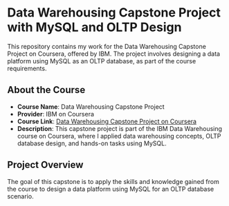 # Data Warehousing Capstone Project with MySQL and OLTP Design

This repository contains my work for the Data Warehousing Capstone Project on Coursera, offered by IBM. The project involves designing a data platform using MySQL as an OLTP database, as part of the course requirements.

## About the Course
- **Course Name**: Data Warehousing Capstone Project
- **Provider**: IBM on Coursera
- **Course Link**: [Data Warehousing Capstone Project on Coursera](https://www.coursera.org/learn/data-warehousing-capstone-project)
- **Description**: This capstone project is part of the IBM Data Warehousing course on Coursera, where I applied data warehousing concepts, OLTP database design, and hands-on tasks using MySQL.

## Project Overview
The goal of this capstone is to apply the skills and knowledge gained from the course to design a data platform using MySQL for an OLTP database scenario.
